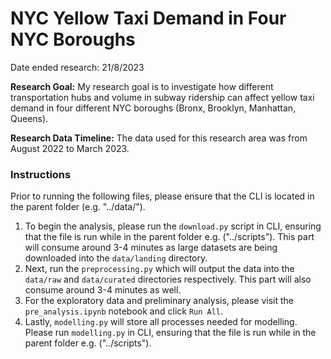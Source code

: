 # NYC Yellow Taxi Demand in Four NYC Boroughs

Date ended research: 21/8/2023

**Research Goal:** My research goal is to investigate how different transportation hubs and volume in subway ridership can affect yellow taxi demand in four different NYC boroughs (Bronx, Brooklyn, Manhattan, Queens).

**Research Data Timeline:** The data used for this research area was from August 2022 to March 2023.

### Instructions

Prior to running the following files, please ensure that the CLI is located in the parent folder (e.g. "../data/").

1. To begin the analysis, please run the `download.py` script in CLI, ensuring that the file is run while
   in the parent folder e.g. ("../scripts"). This part will consume around 3-4 minutes as large datasets are being downloaded into the `data/landing` directory.
2. Next, run the `preprocessing.py` which will output the data into the `data/raw` and `data/curated` directories respectively. This part will also
   consume around 3-4 minutes as well.
3. For the exploratory data and preliminary analysis, please visit the `pre_analysis.ipynb` notebook and click `Run All`.
4. Lastly, `modelling.py` will store all processes needed for modelling. Please run `modelling.py` in CLI, ensuring that the file is run
   while in the parent folder e.g. ("../scripts").
